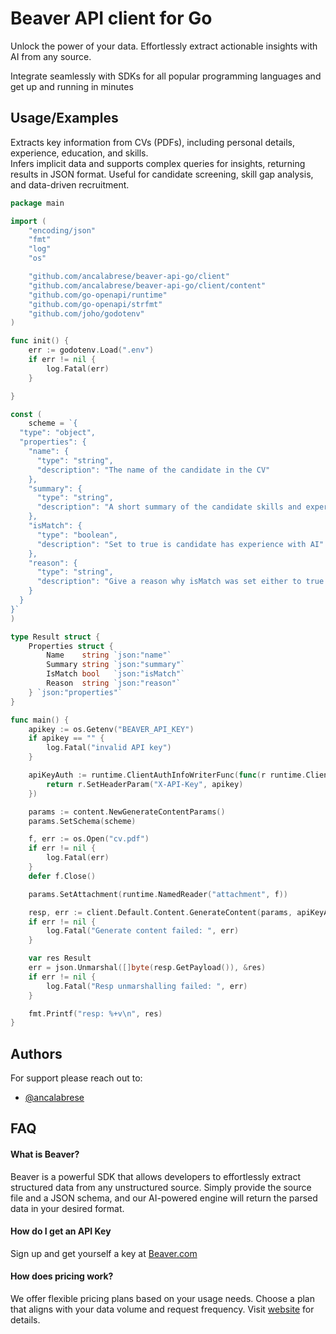 # Beaver API client for Go

Unlock the power of your data. Effortlessly extract actionable insights with AI from any source.

Integrate seamlessly with SDKs for all popular programming languages and get up and running in minutes





## Usage/Examples
Extracts key information from CVs (PDFs), including personal details, experience, education, and skills.   
Infers implicit data and supports complex queries for insights, returning results in JSON format.  Useful for candidate screening, skill gap analysis, and data-driven recruitment.

```go
package main

import (
	"encoding/json"
	"fmt"
	"log"
	"os"

	"github.com/ancalabrese/beaver-api-go/client"
	"github.com/ancalabrese/beaver-api-go/client/content"
	"github.com/go-openapi/runtime"
	"github.com/go-openapi/strfmt"
	"github.com/joho/godotenv"
)

func init() {
	err := godotenv.Load(".env")
	if err != nil {
		log.Fatal(err)
	}

}

const (
	scheme = `{
  "type": "object",
  "properties": {
    "name": {
      "type": "string",
      "description": "The name of the candidate in the CV"
    },
    "summary": {
      "type": "string",
      "description": "A short summary of the candidate skills and experience"
    },
    "isMatch": {
      "type": "boolean",
      "description": "Set to true is candidate has experience with AI"
    },
    "reason": {
      "type": "string",
      "description": "Give a reason why isMatch was set either to true or false"
    }
  }
}`
)

type Result struct {
	Properties struct {
		Name    string `json:"name"`
		Summary string `json:"summary"`
		IsMatch bool   `json:"isMatch"`
		Reason  string `json:"reason"`
	} `json:"properties"`
}

func main() {
	apikey := os.Getenv("BEAVER_API_KEY")
	if apikey == "" {
		log.Fatal("invalid API key")
	}

	apiKeyAuth := runtime.ClientAuthInfoWriterFunc(func(r runtime.ClientRequest, _ strfmt.Registry) error {
		return r.SetHeaderParam("X-API-Key", apikey)
	})

	params := content.NewGenerateContentParams()
	params.SetSchema(scheme)

	f, err := os.Open("cv.pdf")
	if err != nil {
		log.Fatal(err)
	}
	defer f.Close()

	params.SetAttachment(runtime.NamedReader("attachment", f))

	resp, err := client.Default.Content.GenerateContent(params, apiKeyAuth)
	if err != nil {
		log.Fatal("Generate content failed: ", err)
	}

	var res Result
	err = json.Unmarshal([]byte(resp.GetPayload()), &res)
	if err != nil {
		log.Fatal("Resp unmarshalling failed: ", err)
	}

	fmt.Printf("resp: %+v\n", res)
}

```


## Authors

For support please reach out to:

- [@ancalabrese](https://antoniocalabrese.dev)


## FAQ

#### What is Beaver?

Beaver is a powerful SDK that allows developers to effortlessly extract structured data from any unstructured source. Simply provide the source file and a JSON schema, and our AI-powered engine will return the parsed data in your desired format.

#### How do I get an API Key

Sign up and get yourself a key at [Beaver.com](https://beaver.com)


#### How does pricing work?
We offer flexible pricing plans based on your usage needs. Choose a plan that aligns with your data volume and request frequency. Visit [website](https://beaver.com) for details.
